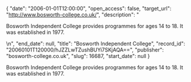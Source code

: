 {
  "date": "2006-01-01T12:00:00", 
  "open_access": false, 
  "target_url": "http://www.bosworth-college.co.uk/", 
  "description": "<p>Bosworth Independent College provides programmes for ages 14 to 18. It was established in 1977.</p>\n", 
  "end_date": null, 
  "title": "Bosworth Independent College", 
  "record_id": "20060101T120000/hJZZLwTZushBUYi7SKjAQA==", 
  "publisher": "bosworth-college.co.uk", 
  "slug": 16687, 
  "start_date": null
}

<p>Bosworth Independent College provides programmes for ages 14 to 18. It was established in 1977.</p>
